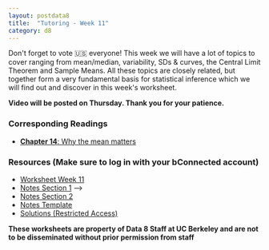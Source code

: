 ```yaml
---
layout: postdata8
title:  "Tutoring - Week 11"
category: d8
---
```


Don't forget to vote 🇺🇸 everyone! This week we will have a lot of topics to cover ranging from mean/median, variability, SDs & curves, the Central Limit Theorem and Sample Means. All these topics are closely related, but together form a very fundamental basis for statistical inference which we will find out and discover in this week's worksheet.

**Video will be posted on Thursday. Thank you for your patience.**

### Corresponding Readings

- [**Chapter 14**: Why the mean matters](https://www.inferentialthinking.com/chapters/14/Why_the_Mean_Matters.html)

### Resources (Make sure to log in with your bConnected account)

- [Worksheet Week 11](https://drive.google.com/file/d/1MlvUKxw9opRR1LuhrPWJgAJSoUovv3Fn/view?usp=sharing)
- [Notes Section 1](/assets/docs/tutsec11-sec1.pdf) -->
- [Notes Section 2](/assets/docs/tutsec11-sec2.pdf)
- [Notes Template](/assets/docs/tutsec11.pdf)
- [Solutions (Restricted Access)](https://drive.google.com/file/d/1XI5KfQPs8qwFCyOdV2jhMWPh873P4sOn/view?usp=sharing)



**These worksheets are property of Data 8 Staff at UC Berkeley and are not to be disseminated without prior permission from staff**
